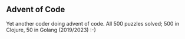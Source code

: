 ## Advent of Code

Yet another coder doing advent of code.  All 500 puzzles solved; 500 in Clojure, 50 in Golang (2019/2023) :-)
